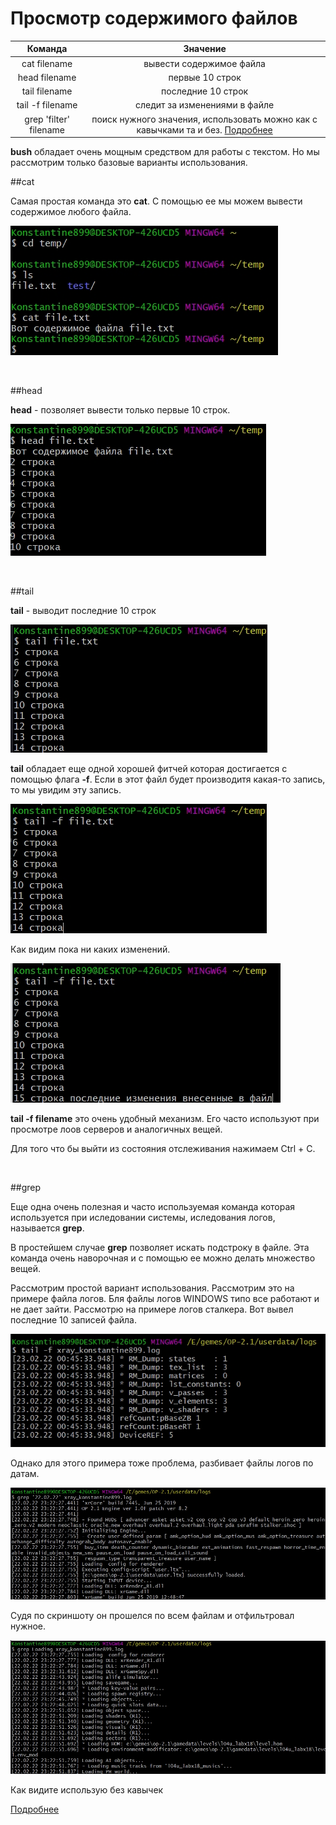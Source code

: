 # Просмотр содержимого файлов

|Команда|Значение|
|:-----:|:------:|
|cat filename|вывести содержимое файла|
|head filename|первые 10 строк|
|tail filename|последние 10 строк|
|tail -f filename|следит за изменениями в файле|
|grep 'filter' filename|поиск нужного значения, использовать можно как с кавычками та и без. [Подробнее](https://habr.com/ru/post/229501/)|


**bush** обладает очень мощным средством для работы с текстом. Но мы рассмотрим только базовые варианты использования.

##cat

Самая простая команда это **cat**. С помощью ее мы можем вывести содержимое любого файла.

![](img/001.jpg)

<br/>

##head

**head** - позволяет вывести только первые 10 строк.

![](img/002.jpg)

<br/>

##tail

**tail** - выводит последние 10 строк

![](img/003.jpg)

**tail** обладает еще одной хорошей фитчей которая достигается с помощью флага **-f**. Если в этот файл будет производитя какая-то запись, то мы увидим эту запись.

![](img/004.jpg)

Как видим пока ни каких изменений.

![](img/005.jpg)

**tail -f filename** это очень удобный механизм. Его часто используют при просмотре лоов серверов и аналогичных вещей.

Для того что бы выйти из состояния отслеживания нажимаем Ctrl + C.

<br/>

##grep

Еще одна очень полезная и часто используемая команда которая используется при иследовании системы, иследования логов, называется **grep**.

В простейшем случае **grep** позволяет искать подстроку в файле. Эта команда очень наворочная и с помощью ее можно делать множество вещей.

Рассмотрим простой вариант использования. Рассмотрим это на примере файла логов.
Бля файлы логов WINDOWS типо все работают и не дает зайти. Рассмотрю на примере логов сталкера. Вот вывел последние 10 записей файла.

![](img/006.jpg)

Однако для этого примера тоже проблема, разбивает файлы логов по датам. 

![](img/007.jpg)

Судя по скриншоту он прошелся по всем файлам и отфильтровал нужное.

![](img/008.jpg)

Как видите использую без кавычек

[Подробнее](https://habr.com/ru/post/229501/)
